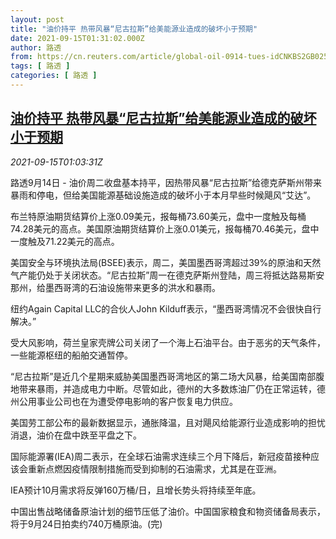 ```yaml
---
layout: post
title: "油价持平 热带风暴“尼古拉斯”给美能源业造成的破坏小于预期"
date: 2021-09-15T01:31:02.000Z
author: 路透
from: https://cn.reuters.com/article/global-oil-0914-tues-idCNKBS2GB025
tags: [ 路透 ]
categories: [ 路透 ]
---
```

<!--1631669462000-->
[油价持平 热带风暴“尼古拉斯”给美能源业造成的破坏小于预期](https://cn.reuters.com/article/global-oil-0914-tues-idCNKBS2GB025)
------

<div>
<div><i>2021-09-15T01:03:31Z</i></div><p>路透9月14日 - 油价周二收盘基本持平，因热带风暴“尼古拉斯”给德克萨斯州带来暴雨和停电，但给美国能源基础设施造成的破坏小于本月早些时候飓风“艾达”。</p><p>布兰特原油期货结算价上涨0.09美元，报每桶73.60美元，盘中一度触及每桶74.28美元的高点。美国原油期货结算价上涨0.01美元，报每桶70.46美元，盘中一度触及71.22美元的高点。</p><p>美国安全与环境执法局(BSEE)表示，周二，美国墨西哥湾超过39%的原油和天然气产能仍处于关闭状态。“尼古拉斯”周一在德克萨斯州登陆，周三将抵达路易斯安那州，给墨西哥湾的石油设施带来更多的洪水和暴雨。</p><p>纽约Again Capital LLC的合伙人John Kilduff表示，“墨西哥湾情况不会很快自行解决。”</p><p>受大风影响，荷兰皇家壳牌公司关闭了一个海上石油平台。由于恶劣的天气条件，一些能源枢纽的船舶交通暂停。</p><p>“尼古拉斯”是近几个星期来威胁美国墨西哥湾地区的第二场大风暴，给美国南部腹地带来暴雨，并造成电力中断。尽管如此，德州的大多数炼油厂仍在正常运转，德州公用事业公司也在为遭受停电影响的客户恢复电力供应。</p><p>美国劳工部公布的最新数据显示，通胀降温，且对飓风给能源行业造成影响的担忧消退，油价在盘中跌至平盘之下。</p><p>国际能源署(IEA)周二表示，在全球石油需求连续三个月下降后，新冠疫苗接种应该会重新点燃因疫情限制措施而受到抑制的石油需求，尤其是在亚洲。</p><p>IEA预计10月需求将反弹160万桶/日，且增长势头将持续至年底。</p><p>中国出售战略储备原油计划的细节压低了油价。中国国家粮食和物资储备局表示，将于9月24日拍卖约740万桶原油。(完)</p>
</div>
